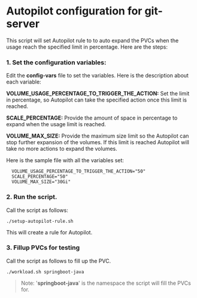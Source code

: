
# Autopilot configuration for git-server
This script will set Autopilot rule to to auto expand the PVCs when the usage reach the specified limit in percentage.
Here are the steps:

### 1. Set the configuration variables:

Edit the **config-vars** file to set the variables. Here is the description about each variable:

**VOLUME_USAGE_PERCENTAGE_TO_TRIGGER_THE_ACTION:** Set the limit in percentage, so Autopilot can take the specified action once this limit is reached. 

**SCALE_PERCENTAGE:** Provide the amount of space in percentage to expand when the usage limit is reached.

**VOLUME_MAX_SIZE:** Provide the maximum size limit so the Autopilot can stop further expansion of the volumes. If this limit is reached Autopilot will take no more actions to expand the volumes.

Here is the sample file with all the variables set:

	  VOLUME_USAGE_PERCENTAGE_TO_TRIGGER_THE_ACTION="50"
	  SCALE_PERCENTAGE="50"
	  VOLUME_MAX_SIZE="30Gi"



### 2. Run the script.

Call the script as follows:

	./setup-autopilot-rule.sh
This will create a rule for Autopilot.

### 3. Fillup PVCs for testing

Call the script as follows to fill up the PVC.

	./workload.sh springboot-java

> Note: '**springboot-java**' is the namespace the script will fill the PVCs for.
